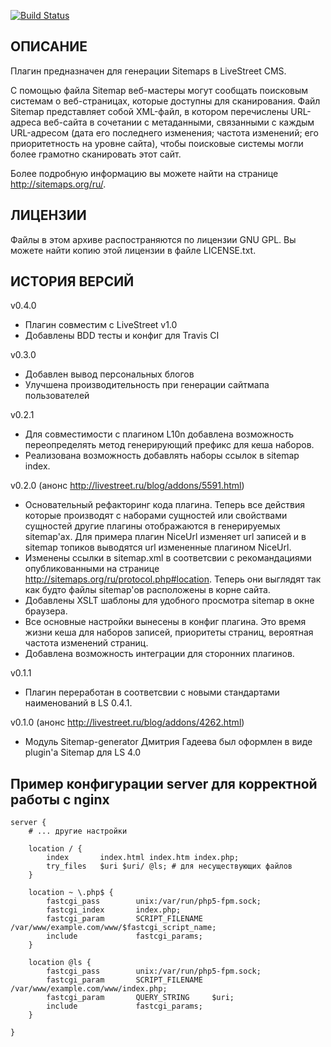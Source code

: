 [![Build Status](https://secure.travis-ci.org/stfalcon-studio/ls-plugin_sitemap.png?branch=master)](https://travis-ci.org/stfalcon-studio/ls-plugin_sitemap)

ОПИСАНИЕ
--------

Плагин предназначен для генерации Sitemaps в LiveStreet CMS.

С помощью файла Sitemap веб-мастеры могут сообщать поисковым системам о
веб-страницах, которые доступны для сканирования. Файл Sitemap представляет
собой XML-файл, в котором перечислены URL-адреса веб-сайта в сочетании с
метаданными, связанными с каждым URL-адресом (дата его последнего изменения;
частота изменений; его приоритетность на уровне сайта), чтобы поисковые системы
могли более грамотно сканировать этот сайт.

Более подробную информацию вы можете найти на странице http://sitemaps.org/ru/.

ЛИЦЕНЗИИ
-------

Файлы в этом архиве распостраняются по лицензии GNU GPL. Вы можете найти копию
этой лицензии в файле LICENSE.txt.


ИСТОРИЯ ВЕРСИЙ
--------------

v0.4.0
- Плагин совместим с LiveStreet v1.0
- Добавлены BDD тесты и конфиг для Travis CI

v0.3.0
- Добавлен вывод персональных блогов
- Улучшена производительность при генерации сайтмапа пользователей

v0.2.1
- Для совместимости с плагином L10n добавлена возможность переопределять метод
  генерирующий префикс для кеша наборов.
- Реализована возможность добавлять наборы ссылок в sitemap index.

v0.2.0 (анонс http://livestreet.ru/blog/addons/5591.html)
- Основательный рефакторинг кода плагина. Теперь все действия которые производят
  с наборами сущностей или свойствами сущностей другие плагины отображаются в
  генерируемых sitemap'ах.
  Для примера плагин NiceUrl изменяет url записей и в sitemap топиков 
  выводятся url измененные плагином NiceUrl.
- Изменены ссылки в sitemap.xml в соответсвии с рекомандациями опубликованными
  на странице http://sitemaps.org/ru/protocol.php#location. Теперь они
  выглядят так как будто файлы sitemap'ов расположены в корне сайта.
- Добавлены XSLT шаблоны для удобного просмотра sitemap в окне браузера.
- Все основные настройки вынесены в конфиг плагина. Это время жизни кеша для 
  наборов записей, приоритеты страниц, вероятная частота изменений страниц.
- Добавлена возможность интеграции для сторонних плагинов.

v0.1.1
- Плагин переработан в соответсвии с новыми стандартами наименований в LS 0.4.1.

v0.1.0 (анонс http://livestreet.ru/blog/addons/4262.html)
- Модуль Sitemap-generator Дмитрия Гадеева был оформлен в виде plugin'а Sitemap
  для LS 4.0

Пример конфигурации server для корректной работы с nginx
-------

    server {
        # ... другие настройки
    
        location / {
            index       index.html index.htm index.php;
            try_files   $uri $uri/ @ls; # для несуществующих файлов
        }
    
        location ~ \.php$ {
            fastcgi_pass        unix:/var/run/php5-fpm.sock;
            fastcgi_index       index.php;
            fastcgi_param       SCRIPT_FILENAME /var/www/example.com/www/$fastcgi_script_name;
            include             fastcgi_params;
        }
    
        location @ls {
            fastcgi_pass        unix:/var/run/php5-fpm.sock;
            fastcgi_param       SCRIPT_FILENAME  /var/www/example.com/www/index.php;
            fastcgi_param       QUERY_STRING     $uri;
            include             fastcgi_params;
        }
    
    }
